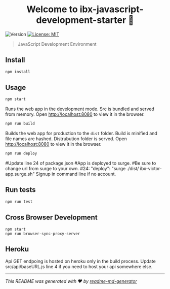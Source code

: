 <h1 align="center">Welcome to ibx-javascript-development-starter 👋</h1>
<p>
  <img alt="Version" src="https://img.shields.io/badge/version-1.0.0-blue.svg?cacheSeconds=2592000" />
  <a href="#" target="_blank">
    <img alt="License: MIT" src="https://img.shields.io/badge/License-MIT-yellow.svg" />
  </a>
</p>

> JavaScript Development Environment

## Install

```sh
npm install
```

## Usage

```sh
npm start
```
Runs the web app in the development mode.
Src is bundled and served from memory. 
Open [http://localhost:8080](http://localhost:8080) to view it in the browser.

```sh
npm run build
```
Builds the web app for production to the `dist` folder.
Build is minified and file names are hashed. Distrubution folder is served. 
Open [http://localhost:8080](http://localhost:8080) to view it in the browser.
```sh
npm run deploy
```
#Update line 24 of package.json
#App is deployed to surge.
#Be sure to change url from surge to your own. 
#24: "deploy": "surge ./dist/ ibx-victor-app.surge.sh"
Signup in command line if no account. 

## Run tests

```sh
npm run test

```



## Cross Browser Development
```
npm start
npm run browser-sync-proxy-server

```
## Heroku

Api GET endpoing is hosted on heroku only in the build process. 
Update src/api/baseURL.js line 4 if you need to host your api somewhere else. 

***
_This README was generated with ❤️ by [readme-md-generator](https://github.com/kefranabg/readme-md-generator)_